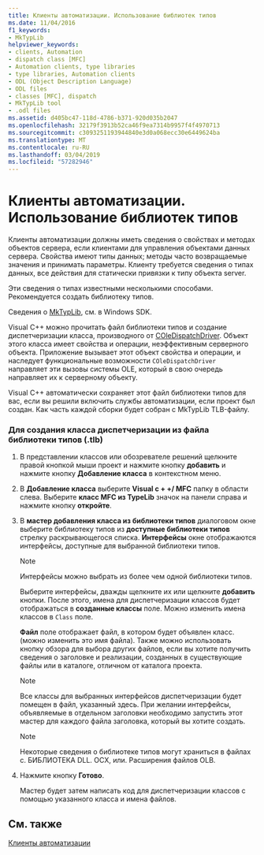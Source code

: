 ```yaml
---
title: Клиенты автоматизации. Использование библиотек типов
ms.date: 11/04/2016
f1_keywords:
- MkTypLib
helpviewer_keywords:
- clients, Automation
- dispatch class [MFC]
- Automation clients, type libraries
- type libraries, Automation clients
- ODL (Object Description Language)
- ODL files
- classes [MFC], dispatch
- MkTypLib tool
- .odl files
ms.assetid: d405bc47-118d-4786-b371-920d035b2047
ms.openlocfilehash: 32179f3913b52ca46f9ea7314b9957f4f4970713
ms.sourcegitcommit: c3093251193944840e3d0a068ecc30e6449624ba
ms.translationtype: MT
ms.contentlocale: ru-RU
ms.lasthandoff: 03/04/2019
ms.locfileid: "57282946"
---
```

# <a name="automation-clients-using-type-libraries"></a>Клиенты автоматизации. Использование библиотек типов

Клиенты автоматизации должны иметь сведения о свойствах и методах объектов сервера, если клиентами для управления объектами данных сервера. Свойства имеют типы данных; методы часто возвращаемые значения и принимать параметры. Клиенту требуется сведения о типах данных, все действия для статически привязки к типу объекта server.

Эти сведения о типах известными несколькими способами. Рекомендуется создать библиотеку типов.

Сведения о [MkTypLib](/windows/desktop/Midl/differences-between-midl-and-mktyplib), см. в Windows SDK.

Visual C++ можно прочитать файл библиотеки типов и создание диспетчеризации класса, производного от [COleDispatchDriver](../mfc/reference/coledispatchdriver-class.md). Объект этого класса имеет свойства и операции, неэффективным серверного объекта. Приложение вызывает этот объект свойства и операции, и наследует функциональные возможности `COleDispatchDriver` направляет эти вызовы системы OLE, который в свою очередь направляет их к серверному объекту.

Visual C++ автоматически сохраняет этот файл библиотеки типов для вас, если вы решили включить службы автоматизации, если проект был создан. Как часть каждой сборки будет собран с MkTypLib TLB-файлу.

### <a name="to-create-a-dispatch-class-from-a-type-library-tlb-file"></a>Для создания класса диспетчеризации из файла библиотеки типов (.tlb)

1. В представлении классов или обозревателе решений щелкните правой кнопкой мыши проект и нажмите кнопку **добавить** и нажмите кнопку **Добавление класса** в контекстном меню.

1. В **Добавление класса** выберите **Visual c + +/ MFC** папку в области слева. Выберите **класс MFC из TypeLib** значок на панели справа и нажмите кнопку **откройте**.

1. В **мастер добавления класса из библиотеки типов** диалоговом окне выберите библиотеку типов из **доступные библиотеки типов** стрелку раскрывающегося списка. **Интерфейсы** окне отображаются интерфейсы, доступные для выбранной библиотеки типов.

    > [!NOTE]
    >  Интерфейсы можно выбрать из более чем одной библиотеки типов.

   Выберите интерфейсы, дважды щелкните их или щелкните **добавить** кнопки. После этого, имена для диспетчеризации классов будет отображаться в **созданные классы** поле. Можно изменить имена классов в `Class` поле.

   **Файл** поле отображает файл, в котором будет объявлен класс. (можно изменить это имя файла). Также можно использовать кнопку обзора для выбора других файлов, если вы хотите получить сведения о заголовке и реализации, созданных в существующие файлы или в каталоге, отличном от каталога проекта.

    > [!NOTE]
    >  Все классы для выбранных интерфейсов диспетчеризации будет помещен в файл, указанный здесь. При желании интерфейсы, объявляемые в отдельном заголовки необходимо запустить этот мастер для каждого файла заголовка, который вы хотите создать.

    > [!NOTE]
    >  Некоторые сведения о библиотеке типов могут храниться в файлах с. БИБЛИОТЕКА DLL. OCX, или. Расширения файлов OLB.

1. Нажмите кнопку **Готово**.

   Мастер будет затем написать код для диспетчеризации классов с помощью указанного класса и имена файлов.

## <a name="see-also"></a>См. также

[Клиенты автоматизации](../mfc/automation-clients.md)
